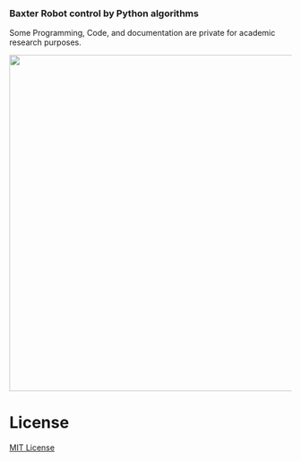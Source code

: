 ### Baxter Robot control by Python algorithms

Some Programming, Code, and documentation are private for academic research purposes.    



 <img src="https://github.com/pradipece/Baxter_Robot_control_by_Python_algorithms/blob/main/Picture_1.png" width="600">



# License 

[MIT License](LICENSE)
